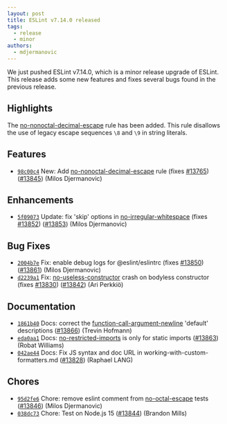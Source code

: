 ```yaml
---
layout: post
title: ESLint v7.14.0 released
tags:
  - release
  - minor
authors:
  - mdjermanovic
---
```


We just pushed ESLint v7.14.0, which is a minor release upgrade of ESLint. This release adds some new features and fixes several bugs found in the previous release.

## Highlights

The [no-nonoctal-decimal-escape](/docs/rules/no-nonoctal-decimal-escape) rule has been added. This rule disallows the use of legacy escape sequences `\8` and `\9` in string literals.







## Features


* [`98c00c4`](https://github.com/eslint/eslint/commit/98c00c41d2aecb3a990393d430694f4ce6b47de5) New: Add [no-nonoctal-decimal-escape](/docs/rules/no-nonoctal-decimal-escape) rule (fixes [#13765](https://github.com/eslint/eslint/issues/13765)) ([#13845](https://github.com/eslint/eslint/issues/13845)) (Milos Djermanovic)




## Enhancements


* [`5f09073`](https://github.com/eslint/eslint/commit/5f0907399a9666dec78c74384c8969c01483c30e) Update: fix 'skip' options in [no-irregular-whitespace](/docs/rules/no-irregular-whitespace) (fixes [#13852](https://github.com/eslint/eslint/issues/13852)) ([#13853](https://github.com/eslint/eslint/issues/13853)) (Milos Djermanovic)




## Bug Fixes


* [`2004b7e`](https://github.com/eslint/eslint/commit/2004b7ecd3db0d4e7376cc3344246f7b9ada5801) Fix: enable debug logs for @eslint/eslintrc (fixes [#13850](https://github.com/eslint/eslint/issues/13850)) ([#13861](https://github.com/eslint/eslint/issues/13861)) (Milos Djermanovic)
* [`d2239a1`](https://github.com/eslint/eslint/commit/d2239a1fdec452e24ede04e990d16d42516fa538) Fix: [no-useless-constructor](/docs/rules/no-useless-constructor) crash on bodyless constructor (fixes [#13830](https://github.com/eslint/eslint/issues/13830)) ([#13842](https://github.com/eslint/eslint/issues/13842)) (Ari Perkkiö)




## Documentation


* [`1861b40`](https://github.com/eslint/eslint/commit/1861b4086f1018f43ab19744d866d5da986c500d) Docs: correct the [function-call-argument-newline](/docs/rules/function-call-argument-newline) 'default' descriptions ([#13866](https://github.com/eslint/eslint/issues/13866)) (Trevin Hofmann)
* [`eda0aa1`](https://github.com/eslint/eslint/commit/eda0aa18498dd85eb618873e8e0f4ac97032cfca) Docs: [no-restricted-imports](/docs/rules/no-restricted-imports) is only for static imports ([#13863](https://github.com/eslint/eslint/issues/13863)) (Robat Williams)
* [`042ae44`](https://github.com/eslint/eslint/commit/042ae44682a8a6c5037d920689124e2304056dd8) Docs: Fix JS syntax and doc URL in working-with-custom-formatters.md ([#13828](https://github.com/eslint/eslint/issues/13828)) (Raphael LANG)








## Chores


* [`95d2fe6`](https://github.com/eslint/eslint/commit/95d2fe6057498fc1cc2193d28c8c2d1593224b33) Chore: remove eslint comment from [no-octal-escape](/docs/rules/no-octal-escape) tests ([#13846](https://github.com/eslint/eslint/issues/13846)) (Milos Djermanovic)
* [`038dc73`](https://github.com/eslint/eslint/commit/038dc73c99ae68eae2035ef303f3a947053c8f05) Chore: Test on Node.js 15 ([#13844](https://github.com/eslint/eslint/issues/13844)) (Brandon Mills)


